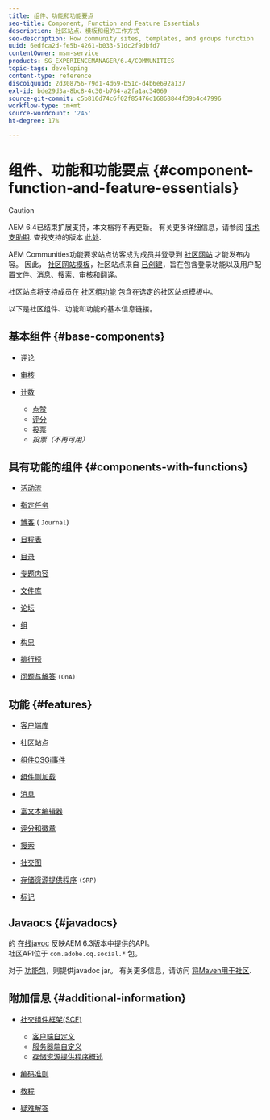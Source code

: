 ```yaml
---
title: 组件、功能和功能要点
seo-title: Component, Function and Feature Essentials
description: 社区站点、模板和组的工作方式
seo-description: How community sites, templates, and groups function
uuid: 6edfca2d-fe5b-4261-b033-51dc2f9dbfd7
contentOwner: msm-service
products: SG_EXPERIENCEMANAGER/6.4/COMMUNITIES
topic-tags: developing
content-type: reference
discoiquuid: 2d308756-79d1-4d69-b51c-d4b6e692a137
exl-id: bde29d3a-8bc8-4c30-b764-a2fa1ac34069
source-git-commit: c5b816d74c6f02f85476d16868844f39b4c47996
workflow-type: tm+mt
source-wordcount: '245'
ht-degree: 17%

---
```


# 组件、功能和功能要点 {#component-function-and-feature-essentials}

>[!CAUTION]
>
>AEM 6.4已结束扩展支持，本文档将不再更新。 有关更多详细信息，请参阅 [技术支助期](https://helpx.adobe.com/cn/support/programs/eol-matrix.html). 查找支持的版本 [此处](https://experienceleague.adobe.com/docs/).

AEM Communities功能要求站点访客成为成员并登录到 [社区网站](overview.md#communitiessites) 才能发布内容。 因此， [社区网站模板](sites.md)，社区站点来自 [已创建](sites-console.md)，旨在包含登录功能以及用户配置文件、消息、搜索、审核和翻译。

社区站点将支持成员在 [社区组功能](functions.md#groups-function) 包含在选定的社区站点模板中。

以下是社区组件、功能和功能的基本信息链接。

## 基本组件 {#base-components}

* [评论](essentials-comments.md)
* [审核](reviews-basics.md)
* [计数](tally.md)

   * [点赞](essentials-liking.md)
   * [评分](rating-basics.md)
   * [投票](essentials-voting.md)
   * *投票（不再可用）*

## 具有功能的组件 {#components-with-functions}

* [活动流](essentials-activities.md)
* [指定任务](essentials-assignments.md)
* [博客](blog-developer-basics.md) ( `Journal`)

* [日程表](calendar-basics-for-developers.md)
* [目录](catalog-developer-essentials.md)
* [专题内容](essentials-featured.md)
* [文件库](essentials-file-library.md)
* [论坛](essentials-forum.md)
* [组](essentials-groups.md)
* [构思](ideation.md)
* [排行榜](leaderboard.md)
* [问题与解答](qna-essentials.md) `(QnA)`

## 功能 {#features}

* [客户端库](clientlibs.md)
* [社区站点](sites-for-developers.md)
* [组件OSGi事件](events.md)
* [组件侧加载](sideloading.md)
* [消息](essentials-messaging.md)
* [富文本编辑器](rte.md)
* [评分和徽章](configure-scoring.md)
* [搜索](search-implementation.md)
* [社交图](essentials-socialgraph.md)
* [存储资源提供程序](srp-and-ugc.md) `(SRP)`

* [标记](tag.md)

## Javaocs {#javadocs}

的 [在线javoc](../../help/sites-developing/reference-materials.md) 反映AEM 6.3版本中提供的API。\
社区API位于 `com.adobe.cq.social.*` 包。

对于 [功能包](deploy-communities.md#latestfeaturepack)，则提供javadoc jar。 有关更多信息，请访问 [将Maven用于社区](maven.md#javadocs).

## 附加信息 {#additional-information}

* [社交组件框架(SCF)](scf.md)

   * [客户端自定义](client-customize.md)
   * [服务器端自定义](server-customize.md)
   * [存储资源提供程序概述](srp.md)

* [编码准则](code-guide.md)
* [教程](tutorials.md)
* [疑难解答](troubleshooting.md)
